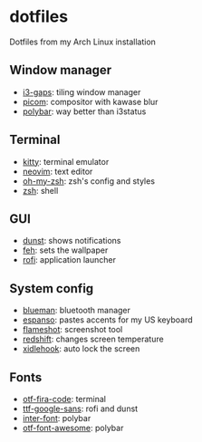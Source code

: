 # dotfiles
Dotfiles from my Arch Linux installation

## Window manager
 - [i3-gaps](https://github.com/Airblader/i3): tiling window manager
 - [picom](https://github.com/yshui/picom): compositor with kawase blur
 - [polybar](https://github.com/polybar/polybar): way better than i3status

## Terminal
 - [kitty](https://github.com/kovidgoyal/kitty): terminal emulator
 - [neovim](https://github.com/neovim/neovim): text editor
 - [oh-my-zsh](https://github.com/ohmyzsh/ohmyzsh): zsh's config and styles
 - [zsh](https://www.archlinux.org/packages/extra/x86_64/zsh/): shell

## GUI
 - [dunst](https://github.com/dunst-project/dunst): shows notifications
 - [feh](https://github.com/derf/feh): sets the wallpaper
 - [rofi](https://github.com/davatorium/rofi): application launcher

## System config
 - [blueman](https://www.archlinux.org/packages/community/x86_64/blueman/): bluetooth manager
 - [espanso](https://github.com/federico-terzi/espanso): pastes accents for my US keyboard
 - [flameshot](https://github.com/lupoDharkael/flameshot): screenshot tool
 - [redshift](https://github.com/jonls/redshift): changes screen temperature
 - [xidlehook](https://gitlab.com/jD91mZM2/xidlehook): auto lock the screen

## Fonts
 - [otf-fira-code](https://www.archlinux.org/packages/community/any/otf-fira-code/): terminal
 - [ttf-google-sans](https://aur.archlinux.org/packages/ttf-google-sans/): rofi and dunst
 - [inter-font](https://www.archlinux.org/packages/community/any/inter-font/): polybar
 - [otf-font-awesome](https://www.archlinux.org/packages/community/any/otf-font-awesome/): polybar
